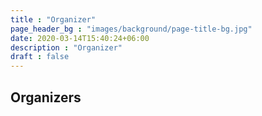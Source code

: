 ```yaml
---
title : "Organizer"
page_header_bg : "images/background/page-title-bg.jpg"
date: 2020-03-14T15:40:24+06:00
description : "Organizer"
draft : false
---
```


## Organizers
